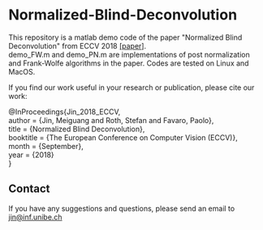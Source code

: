 # Normalized-Blind-Deconvolution
This repository is a matlab demo code of the paper "Normalized Blind Deconvolution" from ECCV 2018 [[paper]](http://openaccess.thecvf.com/content_ECCV_2018/papers/Meiguang_Jin_Normalized_Blind_Deconvolution_ECCV_2018_paper.pdf).  
demo_FW.m and demo_PN.m are implementations of post normalization and Frank-Wolfe algorithms in the paper.
Codes are tested on Linux and MacOS.

If you find our work useful in your research or publication, please cite our work:

@InProceedings{Jin_2018_ECCV,  
author = {Jin, Meiguang and Roth, Stefan and Favaro, Paolo},  
title = {Normalized Blind Deconvolution},  
booktitle = {The European Conference on Computer Vision (ECCV)},  
month = {September},  
year = {2018}  
}  

## **Contact**
If you have any suggestions and questions, please send an email to jin@inf.unibe.ch
